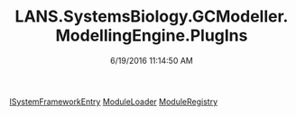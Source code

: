 ﻿---
title: LANS.SystemsBiology.GCModeller.ModellingEngine.PlugIns
date: 6/19/2016 11:14:50 AM
---

[ISystemFrameworkEntry](T-LANS.SystemsBiology.GCModeller.ModellingEngine.PlugIns.ISystemFrameworkEntry.html)
[ModuleLoader](T-LANS.SystemsBiology.GCModeller.ModellingEngine.PlugIns.ModuleLoader.html)
[ModuleRegistry](T-LANS.SystemsBiology.GCModeller.ModellingEngine.PlugIns.ModuleRegistry.html)
